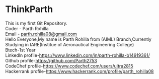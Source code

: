 # ThinkParth
This is my first Git Repository.
<br>
Coder - Parth Rohilla
<br>
Email - parth.rohilla08@gmail.com
<br>
Hello Everyone,My name is Parth Rohilla from (AIML) Branch,Currently Studying in IARE(Institue of Aeronautical Engineering College)
<br>
Btech-1st Year
<br>
Linkedln profile-https://www.linkedin.com/in/parth-rohilla-b14919361/
<br>
Github profile-https://github.com/Parth2753
<br>
CodeChef profile-https://www.codechef.com/users/ultra2815
<br>
Hackerrank profile-https://www.hackerrank.com/profile/parth_rohilla08


